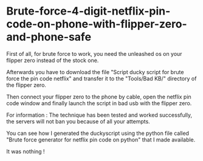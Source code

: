 # Brute-force-4-digit-netflix-pin-code-on-phone-with-flipper-zero-and-phone-safe

First of all, for brute force to work, you need the unleashed os on your flipper zero instead of the stock one.

Afterwards you have to download the file "Script ducky script for brute force the pin code netflix" and transfer it to the "Tools/Bad KB/" directory of the flipper zero.

Then connect your flipper zero to the phone by cable, open the netflix pin code window and finally launch the script in bad usb with the flipper zero.


For information : The technique has been tested and worked successfully, the servers will not ban you because of all your attempts.


You can see how I generated the duckyscript using the python file called "Brute force generator for netflix pin code on python" that I made available.

It was nothing !

